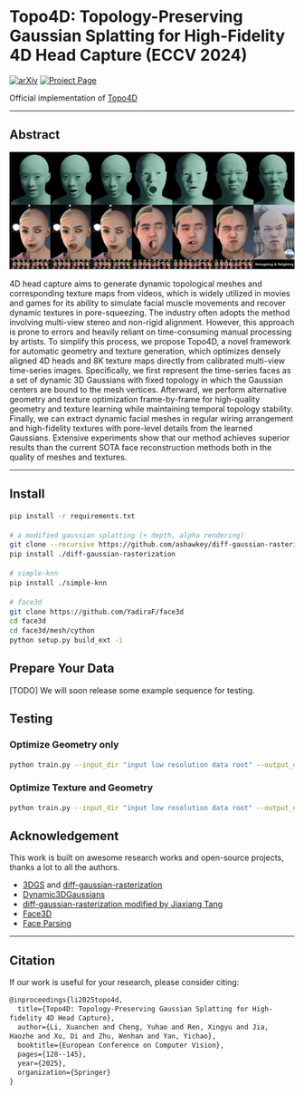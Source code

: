 # Topo4D: Topology-Preserving Gaussian Splatting for High-Fidelity 4D Head Capture (ECCV 2024)

<a href='https://arxiv.org/pdf/2406.00440/'><img alt="arXiv" src="https://img.shields.io/badge/arXiv-2310.00434-red?link=https%3A%2F%2Farxiv.org%2Fabs%2F2310.00434"></a>
<a href='https://xuanchenli.github.io/Topo4D/'><img alt="Project Page" src="https://img.shields.io/badge/Project%20Page-blue?logo=github&labelColor=black&link=https%3A%2F%2Fraineggplant.github.io%2FDiffPoseTalk"></a>


Official implementation of [Topo4D](https://xuanchenli.github.io/Topo4D/)

---
## Abstract
![teaser](./figs/teaser.png)

4D head capture aims to generate dynamic topological meshes and corresponding texture maps from videos, which is widely utilized in movies and games for its ability to simulate facial muscle movements and recover dynamic textures in pore-squeezing. The industry often adopts the method involving multi-view stereo and non-rigid alignment. However, this approach is prone to errors and heavily reliant on time-consuming manual processing by artists. To simplify this process, we propose Topo4D, a novel framework for automatic geometry and texture generation, which optimizes densely aligned 4D heads and 8K texture maps directly from calibrated multi-view time-series images. Specifically, we first represent the time-series faces as a set of dynamic 3D Gaussians with fixed topology in which the Gaussian centers are bound to the mesh vertices. Afterward, we perform alternative geometry and texture optimization frame-by-frame for high-quality geometry and texture learning while maintaining temporal topology stability. Finally, we can extract dynamic facial meshes in regular wiring arrangement and high-fidelity textures with pore-level details from the learned Gaussians. Extensive experiments show that our method achieves superior results than the current SOTA face reconstruction methods both in the quality of meshes and textures.


---
## Install
```bash
pip install -r requirements.txt

# a modified gaussian splatting (+ depth, alpha rendering)
git clone --recursive https://github.com/ashawkey/diff-gaussian-rasterization
pip install ./diff-gaussian-rasterization

# simple-knn
pip install ./simple-knn

# face3d
git clone https://github.com/YadiraF/face3d
cd face3d
cd face3d/mesh/cython
python setup.py build_ext -i 
```

## Prepare Your Data
\[TODO\] We will soon release some example sequence for testing.

## Testing
### Optimize Geometry only
```bash
python train.py --input_dir "input low resolution data root" --output_dir "your output root" --exp "experiment name" --seq "sequence name"
```
### Optimize Texture and Geometry
```bash
python train.py --input_dir "input low resolution data root" --output_dir "your output root" --exp "experiment name" --seq "sequence name" --dense_input_dir "input high resolution data root" --gen_tex --tex_res 8192
```

## Acknowledgement
This work is built on awesome research works and open-source projects, thanks a lot to all the authors.
- [3DGS](https://github.com/graphdeco-inria/gaussian-splatting) and [diff-gaussian-rasterization](https://github.com/graphdeco-inria/diff-gaussian-rasterization)
- [Dynamic3DGaussians](https://github.com/JonathonLuiten/Dynamic3DGaussians)
- [diff-gaussian-rasterization modified by Jiaxiang Tang](https://github.com/ashawkey/diff-gaussian-rasterization)
- [Face3D](https://github.com/yfeng95/face3d)
- [Face Parsing](https://github.com/hhj1897/face_parsing)

---
## Citation	
If our work is useful for your research, please consider citing:
```
@inproceedings{li2025topo4d,
  title={Topo4D: Topology-Preserving Gaussian Splatting for High-fidelity 4D Head Capture},
  author={Li, Xuanchen and Cheng, Yuhao and Ren, Xingyu and Jia, Haozhe and Xu, Di and Zhu, Wenhan and Yan, Yichao},
  booktitle={European Conference on Computer Vision},
  pages={128--145},
  year={2025},
  organization={Springer}
}
```
